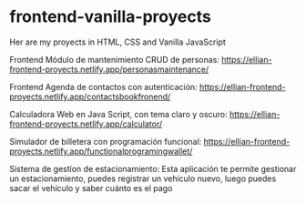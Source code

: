 # frontend-vanilla-proyects
Her are my proyects in HTML, CSS and Vanilla JavaScript

Frontend Módulo de mantenimiento CRUD de personas:
https://ellian-frontend-proyects.netlify.app/personasmaintenance/

Frontend Agenda de contactos con autenticación:
https://ellian-frontend-proyects.netlify.app/contactsbookfronend/

Calculadora Web en Java Script, con tema claro y oscuro:
https://ellian-frontend-proyects.netlify.app/calculator/

Simulador de billetera con programación funcional:
https://ellian-frontend-proyects.netlify.app/functionalprogramingwallet/

Sistema de gestíon de estacionamiento:
Esta aplicación te permite gestionar un estacionamiento, puedes registrar un vehículo nuevo, 
luego puedes sacar el vehículo y saber cuánto es el pago
